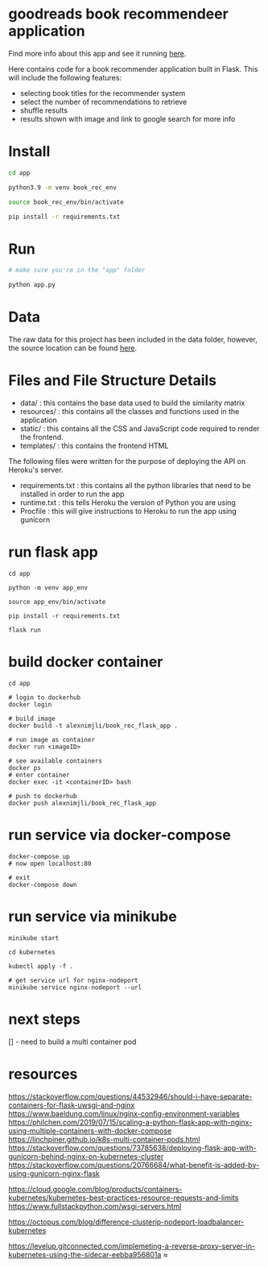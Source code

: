 # goodreads book recommendeer application

Find more info about this app and see it running [here](https://alexnim.com/coding-projects-book-rec-app.html).

Here contains code for a book recommender application built in Flask. This will include the following features:
- selecting book titles for the recommender system
- select the number of recommendations to retrieve
- shuffle results
- results shown with image and link to google search for more info

# Install

```bash
cd app

python3.9 -m venv book_rec_env

source book_rec_env/bin/activate

pip install -r requirements.txt
```

# Run

```bash
# make sure you're in the "app" folder

python app.py
```

# Data
The raw data for this project has been included in the data folder, however, the source location can be found [here](https://github.com/zygmuntz/goodbooks-10k).

# Files and File Structure Details
- data/ : this contains the base data used to build the similarity matrix 
- resources/ : this contains all the classes and functions used in the application
- static/ : this contains all the CSS and JavaScript code required to render the frontend. 
- templates/ : this contains the frontend HTML

The following files were written for the purpose of deploying the API on Heroku's server. 
- requirements.txt : this contains all the python libraries that need to be installed in order to run the app
- runtime.txt : this tells Heroku the version of Python you are using
- Procfile : this will give instructions to Heroku to run the app using gunicorn

# run flask app

```
cd app

python -m venv app_env

source app_env/bin/activate

pip install -r requirements.txt

flask run
```


# build docker container

```shell
cd app

# login to dockerhub
docker login

# build image
docker build -t alexnimjli/book_rec_flask_app .

# run image as container
docker run <imageID>

# see available containers
docker ps
# enter container
docker exec -it <containerID> bash

# push to dockerhub
docker push alexnimjli/book_rec_flask_app
```

# run service via docker-compose

```shell
docker-compose up
# now open localhost:80

# exit
docker-compose down
```
# run service via minikube

``` shell
minikube start

cd kubernetes

kubectl apply -f .

# get service url for nginx-nodeport
minikube service nginx-nodeport --url
```

# next steps

[] - need to build a multi container pod





# resources

https://stackoverflow.com/questions/44532946/should-i-have-separate-containers-for-flask-uwsgi-and-nginx
https://www.baeldung.com/linux/nginx-config-environment-variables
https://philchen.com/2019/07/15/scaling-a-python-flask-app-with-nginx-using-multiple-containers-with-docker-compose
https://linchpiner.github.io/k8s-multi-container-pods.html
https://stackoverflow.com/questions/73785638/deploying-flask-app-with-gunicorn-behind-nginx-on-kubernetes-cluster
https://stackoverflow.com/questions/20766684/what-benefit-is-added-by-using-gunicorn-nginx-flask

https://cloud.google.com/blog/products/containers-kubernetes/kubernetes-best-practices-resource-requests-and-limits
https://www.fullstackpython.com/wsgi-servers.html

https://octopus.com/blog/difference-clusterip-nodeport-loadbalancer-kubernetes

https://levelup.gitconnected.com/implemeting-a-reverse-proxy-server-in-kubernetes-using-the-sidecar-eebba956801a ≈